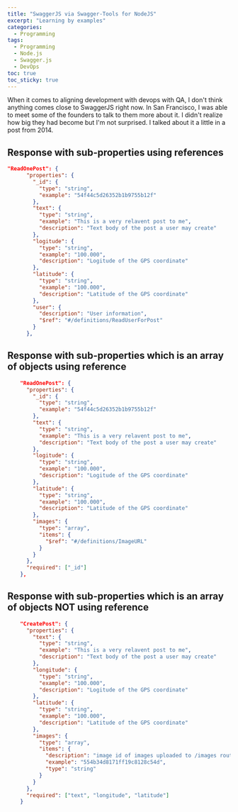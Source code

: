 ```yaml
---
title: "SwaggerJS via Swagger-Tools for NodeJS" 
excerpt: "Learning by examples"
categories:
  - Programming
tags:
  - Programming
  - Node.js
  - Swagger.js
  - DevOps
toc: true
toc_sticky: true
---
```

When it comes to aligning development with devops with QA, I don't think anything comes close to SwaggerJS right now. In San Francisco, I was able to meet some of the founders to talk to them more about it. I didn't realize how big they had become but I'm not surprised. I talked about it a little in a post from 2014.

## Response with sub-properties using references

```json
"ReadOnePost": {
      "properties": {
        "_id": {
          "type": "string",
          "example": "54f44c5d26352b1b9755b12f"
        },
        "text": {
          "type": "string",
          "example": "This is a very relavent post to me",
          "description": "Text body of the post a user may create"
        },
        "logitude": {
          "type": "string",
          "example": "100.000",
          "description": "Logitude of the GPS coordinate"
        },
        "latitude": {
          "type": "string",
          "example": "100.000",
          "description": "Latitude of the GPS coordinate"
        },
        "user": {
          "description": "User information",
          "$ref": "#/definitions/ReadUserForPost"
        }
      },
```
## Response with sub-properties which is an array of objects using reference

```json
    "ReadOnePost": {
      "properties": {
        "_id": {
          "type": "string",
          "example": "54f44c5d26352b1b9755b12f"
        },
        "text": {
          "type": "string",
          "example": "This is a very relavent post to me",
          "description": "Text body of the post a user may create"
        },
        "logitude": {
          "type": "string",
          "example": "100.000",
          "description": "Logitude of the GPS coordinate"
        },
        "latitude": {
          "type": "string",
          "example": "100.000",
          "description": "Latitude of the GPS coordinate"
        },
        "images": {
          "type": "array",
          "items": {
            "$ref": "#/definitions/ImageURL"
          }
        }
      },
      "required": ["_id"]
    },
```

## Response with sub-properties which is an array of objects NOT using reference

```json
    "CreatePost": {
      "properties": {
        "text": {
          "type": "string",
          "example": "This is a very relavent post to me",
          "description": "Text body of the post a user may create"
        },
        "longitude": {
          "type": "string",
          "example": "100.000",
          "description": "Logitude of the GPS coordinate"
        },
        "latitude": {
          "type": "string",
          "example": "100.000",
          "description": "Latitude of the GPS coordinate"
        },
        "images": {
          "type": "array",
          "items": {
            "description": "image id of images uploaded to /images route",
            "example": "554b34d8171ff19c8128c54d",
            "type": "string"
          }
        }
      },
      "required": ["text", "longitude", "latitude"]
    }
```